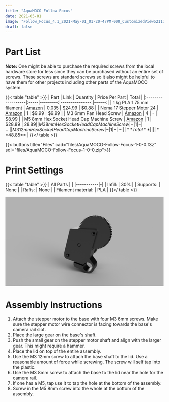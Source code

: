 ```yaml
---
title: "AquaMOCO Follow Focus"
date: 2021-05-01
image: "Follow_Focus_4.1_2021-May-01_01-20-47PM-000_CustomizedView5211380447.jpg"
draft: false
---
```


# Part List

**Note:** One might be able to purchase the required screws from the local hardware store for less since they can be purchased without an entire set of screws. These screws are standard screws so it also might be helpful to have them for other projects including other parts of the AquaMOCO system.

{{< table "table" >}}
| Part              | Link | Quantity | Price Per Part | Total |
|:------------------|:-----|---------:|---------------:|------:|
| 1 kg PLA 1.75 mm filament | [Amazon](https://smile.amazon.com/HATCHBOX-3D-Filament-Dimensional-Accuracy/dp/B00J0ECR5I) | 0.035 | $24.99 | $0.88 |
| Nema 17 Stepper Motor 24 | [Amazon](https://smile.amazon.com/gp/product/B07TGJSNJB/) | 1 | $9.99 | $9.99 |
| M3 6mm Pan Head Screw | [Amazon](https://smile.amazon.com/Yootop-Stainless-Phillips-Machine-Fastener/dp/B07HD1DMBP/) | 4 | - | $8.99 |
| M5 8mm Hex Socket Head Cap Machine Screw | [Amazon](https://smile.amazon.com/gp/product/B07F75DMHF/) | 1 | $28.89 | $28.89 |
| M3 8mm Hex Socket Head Cap Machine Screw | - | 1 | - | - |
| M3 12mm Hex Socket Head Cap Machine Screw| - | 1 | - | - |
| **Total** | | | | **$48.85** |
{{</ table >}}

{{< buttons title="Files" cad="files/AquaMOCO-Follow-Focus-1-0-0.f3z" sdl="files/AquaMOCO-Follow-Focus-1-0-0.zip">}}

# Print Settings

{{< table "table" >}}
| All Parts | |
|-----------|-|
| Infill: | 30% |
| Supports: | None |
| Rafts: | None |
| Filament material: | PLA |
{{</ table >}}

![AquaMOCO Follow Focus CAD class=img-fluid](images/Follow_Focus_4.1_2021-May-01_01-20-47PM-000_CustomizedView5211380447.jpg)

# Assembly Instructions

1. Attach the stepper motor to the base with four M3 6mm screws. Make sure the stepper motor wire connector is facing towards the base's camera rail slot.
2. Place the large gear on the base's shaft.
3. Push the small gear on the stepper motor shaft and align with the larger gear. This might require a hammer.
4. Place the lid on top of the entire assembly.
5. Use the M3 12mm screw to attach the base shaft to the lid. Use a reasonable amount of force while screwing. The screw will self tap into the plastic.
6. Use the M3 8mm screw to attach the base to the lid near the hole for the camera rail.
7. If one has a M5, tap use it to tap the hole at the bottom of the assembly.
8. Screw in the M5 8mm screw into the whole at the bottom of the assembly.

